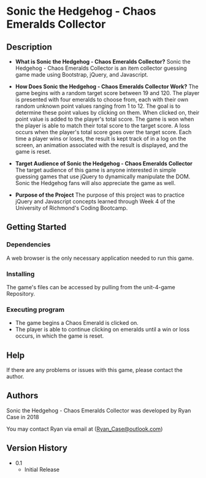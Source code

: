 # Sonic the Hedgehog - Chaos Emeralds Collector

## Description

* **What is Sonic the Hedgehog - Chaos Emeralds Collector?**
Sonic the Hedgehog - Chaos Emeralds Collector is an item collector guessing game made using Bootstrap, jQuery, and Javascript.

* **How Does Sonic the Hedgehog - Chaos Emeralds Collector Work?**
The game begins with a random target score between 19 and 120. The player is presented with four emeralds to choose from, each with their own random unknown point values ranging from 1 to 12. The goal is to determine these point values by clicking on them. When clicked on, their point value is added to the player's total score. The game is won when the player is able to match their total score to the target score. A loss occurs when the player's total score goes over the target score. Each time a player wins or loses, the result is kept track of in a log on the screen, an animation associated with the result is displayed, and the game is reset. 

* **Target Audience of Sonic the Hedgehog - Chaos Emeralds Collector**
The target audience of this game is anyone interested in simple guessing games that use jQuery to dynamically manipulate the DOM. Sonic the Hedgehog fans will also appreciate the game as well.

* **Purpose of the Project**
The purpose of this project was to practice jQuery and Javascript concepts learned through Week 4 of the University of Richmond's Coding Bootcamp.

## Getting Started

### Dependencies

A web browser is the only necessary application needed to run this game.

### Installing

The game's files can be accessed by pulling from the unit-4-game Repository.

### Executing program

* The game begins a Chaos Emerald is clicked on.
* The player is able to continue clicking on emeralds until a win or loss occurs, in which the game is reset.

## Help

If there are any problems or issues with this game, please contact the author.

## Authors

Sonic the Hedgehog - Chaos Emeralds Collector was developed by Ryan Case in 2018

You may contact Ryan via email at (Ryan_Case@outlook.com)

## Version History

* 0.1
    * Initial Release
